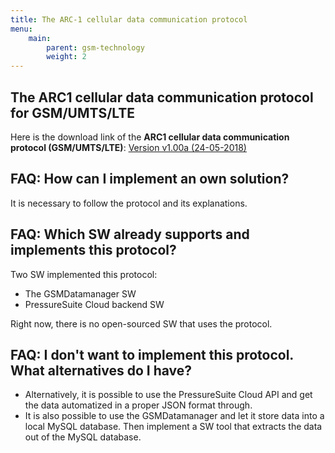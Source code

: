 ```yaml
---
title: The ARC-1 cellular data communication protocol
menu:
    main:
        parent: gsm-technology
        weight: 2
---
```


## The ARC1 cellular data communication protocol for GSM/UMTS/LTE
Here is the download link of the **ARC1 cellular data communication protocol (GSM/UMTS/LTE)**: 
[Version v1.00a (24-05-2018)](https://docs.pressuresuite.com/sending-technology/ARC-1%20Cellular%20data%20communication%20protocol%20(GSM%20UMTS%20LTE)%20v1.00a.pdf)  


## FAQ: How can I implement an own solution?
It is necessary to follow the protocol and its explanations.  


## FAQ: Which SW already supports and implements this protocol?
Two SW implemented this protocol:  
  - The GSMDatamanager SW  
  - PressureSuite Cloud backend SW  
  
Right now, there is no open-sourced SW that uses the protocol.  

## FAQ: I don't want to implement this protocol. What alternatives do I have?
- Alternatively, it is possible to use the PressureSuite Cloud API and get the data automatized in a proper JSON format through.    
- It is also possible to use the GSMDatamanager and let it store data into a local MySQL database. Then implement a SW tool that extracts the data out of the MySQL database.  